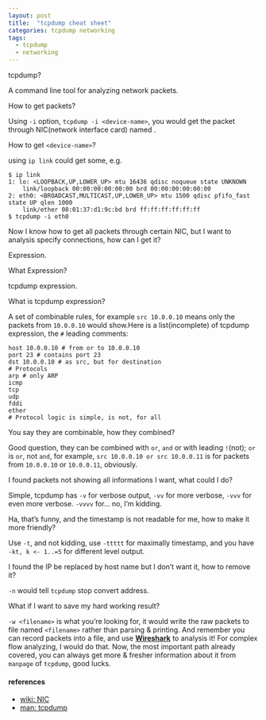 ```yaml
---
layout: post
title:  "tcpdump cheat sheet"
categories: tcpdump networking
tags:
  - tcpdump
  - networking
---
```


tcpdump?

A command line tool for analyzing network packets.

How to get packets?

Using `-i` option, `tcpdump -i <device-name>`, you would get the packet through NIC(network interface card) named <device-name>.</device-name>

How to get `<device-name>`?

using `ip link` could get some, e.g.

```
$ ip link
1: lo: <LOOPBACK,UP,LOWER_UP> mtu 16436 qdisc noqueue state UNKNOWN
    link/loopback 00:00:00:00:00:00 brd 00:00:00:00:00:00
2: eth0: <BROADCAST,MULTICAST,UP,LOWER_UP> mtu 1500 qdisc pfifo_fast state UP qlen 1000
    link/ether 08:01:37:d1:9c:bd brd ff:ff:ff:ff:ff:ff
$ tcpdump -i eth0
```

Now I know how to get all packets through certain NIC, but I want to analysis specify connections, how can I get it?

Expression.

What Expression?

tcpdump expression.

What is tcpdump expression?

A set of combinable rules, for example `src 10.0.0.10` means only the packets from `10.0.0.10` would show.Here is a list(incomplete) of tcpdump expression, the `#` leading comments:

```
host 10.0.0.10 # from or to 10.0.0.10
port 23 # contains port 23
dst 10.0.0.10 # as src, but for destination
# Protocols
arp # only ARP
icmp
tcp
udp
fddi
ether
# Protocol logic is simple, is not, for all
```

You say they are combinable, how they combined?

Good question, they can be combined with `or`, `and` or with leading `!`(not); `or` is `or`, not `and`, for example, `src 10.0.0.10 or src 10.0.0.11` is for packets from `10.0.0.10` or `10.0.0.11`, obviously.

I found packets not showing all informations I want, what could I do?

Simple, tcpdump has `-v` for verbose output, `-vv` for more verbose, `-vvv` for even more verbose. `-vvvv` for… no, I’m kidding.

Ha, that’s funny, and the timestamp is not readable for me, how to make it more friendly?

Use `-t`, and not kidding, use `-ttttt` for maximally timestamp, and you have `-kt, k <- 1..=5` for different level output.

I found the IP be replaced by host name but I don’t want it, how to remove it?

`-n` would tell `tcpdump` stop convert address.

What if I want to save my hard working result?

`-w <filename>` is what you’re looking for, it would write the raw packets to file named `<filename>` rather than parsing & printing. And remember you can record packets into a file, and use **[Wireshark](https://www.wireshark.org/download.html)** to analysis it! For complex flow analyzing, I would do that. Now, the most important path already covered, you can always get more & fresher information about it from `manpage` of `tcpdump`, good lucks.

#### references

- [wiki: NIC](https://en.wikipedia.org/wiki/Network_interface_controller)
- [man: tcpdump](https://www.tcpdump.org/manpages/tcpdump.1.html)
